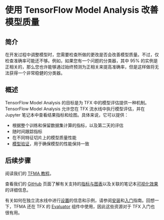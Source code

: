 # 使用 TensorFlow Model Analysis 改善模型质量

## 简介

在开发过程中调整模型时，您需要检查所做的更改是否会改善模型质量。不过，仅检查准确率可能还不够。例如，如果您有一个问题的分类器，其中 95% 的实例是正相关的，那么您也许能够通过始终预测为正相关来提高准确率，但是这样做将无法获得一个非常稳健的分类器。

## 概述

TensorFlow Model Analysis 的目标是为 TFX 中的模型评估提供一种机制。TensorFlow Model Analysis 允许您在 TFX 流水线中执行模型评估，并在 Jupyter 笔记本中查看结果指标和绘图。具体来说，它可以提供：

- 根据整个训练和保留数据集计算的指标，以及第二天的评估
- 随时间跟踪指标
- 在不同特征切片上的模型质量性能
- [模型验证](../model_analysis/model_validations)，用于确保模型的性能保持一致

## 后续步骤

阅读我们的 [TFMA 教程](../tutorials/model_analysis/tfma_basic)。

查看我们的 [GitHub](https://github.com/tensorflow/model-analysis) 页面了解有关支持的[指标与图表](../model_analysis/metrics)以及关联的笔记本[可视化效果](../model_analysis/visualizations)的详细信息。

有关如何在独立流水线中进行[设置](../model_analysis/install)的信息和示例，请参阅[安装](../model_analysis/get_started)和[入门](../model_analysis/setup)指南。回想一下，TFMA 还在 TFX 的 [Evaluator](evaluator.md) 组件中使用，因此这些资源对于 TFX 入门也很有用。
